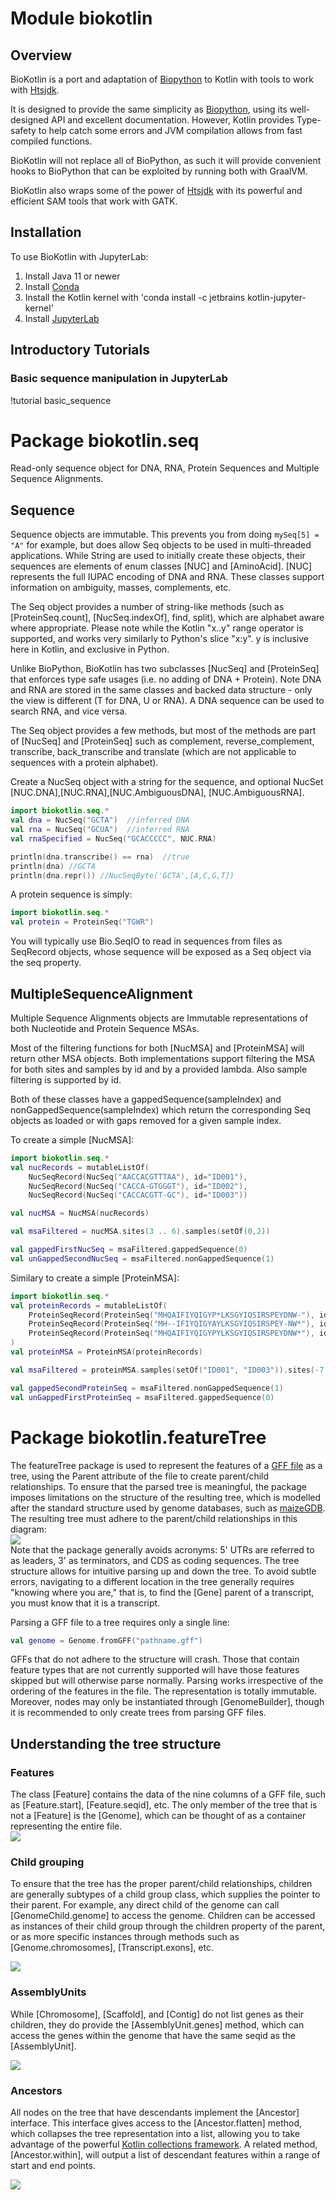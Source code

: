 # Module biokotlin

## Overview
BioKotlin is a port and adaptation of [Biopython](https://biopython.org) to Kotlin with tools to work with 
[Htsjdk](https://samtools.github.io/htsjdk/).

It is designed to provide the same simplicity as [Biopython](https://biopython.org), using its well-designed
API and excellent documentation.  However, Kotlin provides Type-safety to help catch
some errors and JVM compilation allows from fast compiled functions.

BioKotlin will not replace all of BioPython, as such it will provide convenient hooks
to BioPython that can be exploited by running both with GraalVM.

BioKotlin also wraps some of the power of [Htsjdk](https://samtools.github.io/htsjdk/) with
its powerful and efficient SAM tools that work with GATK.

## Installation
To use BioKotlin with JupyterLab:
1. Install Java 11 or newer
2. Install [Conda](https://docs.conda.io/projects/conda/en/latest/user-guide/install/index.html)
3. Install the Kotlin kernel with 'conda install -c jetbrains kotlin-jupyter-kernel'
4. Install [JupyterLab](https://jupyter.org/install)

## Introductory Tutorials
### Basic sequence manipulation in JupyterLab

!tutorial basic_sequence

# Package biokotlin.seq

Read-only sequence object for DNA, RNA, Protein Sequences and Multiple Sequence Alignments.

## Sequence

Sequence objects are immutable. This prevents you from doing `mySeq[5] = "A"` for example,
but does allow Seq objects to be used in multi-threaded applications.  While String are used to initially create
these objects, their sequences are elements of enum classes [NUC] and [AminoAcid].  [NUC] represents the full IUPAC encoding
of DNA and RNA.  These classes support information on ambiguity, masses, complements, etc.

The Seq object provides a number of string-like methods (such as [ProteinSeq.count], [NucSeq.indexOf],
find, split), which are alphabet aware where appropriate.  Please note while the Kotlin "x..y" range operator
is supported, and works very similarly to Python's slice "x:y".  y is inclusive here in Kotlin, and exclusive in Python.


Unlike BioPython, BioKotlin has two subclasses [NucSeq] and [ProteinSeq]
that enforces type safe usages (i.e. no adding of DNA + Protein).  Note DNA and RNA are stored in the same
classes and backed data structure - only the view is different (T for DNA, U or RNA).  A DNA sequence can be 
used to search RNA, and vice versa.

The Seq object provides a few methods, but most of the methods are part of [NucSeq] and [ProteinSeq] such
 as complement, reverse_complement, transcribe, back_transcribe and translate (which are
not applicable to sequences with a protein alphabet).

Create a NucSeq object with a string for the sequence, and optional NucSet [NUC.DNA],[NUC.RNA],[NUC.AmbiguousDNA],
[NUC.AmbiguousRNA]. 
```kotlin
import biokotlin.seq.*
val dna = NucSeq("GCTA")  //inferred DNA
val rna = NucSeq("GCUA")  //inferred RNA
val rnaSpecified = NucSeq("GCACCCCC", NUC.RNA)

println(dna.transcribe() == rna)  //true
println(dna) //GCTA
println(dna.repr()) //NucSeqByte('GCTA',[A,C,G,T])
``` 

A protein sequence is simply:
```kotlin
import biokotlin.seq.*
val protein = ProteinSeq("TGWR")
```

You will typically use Bio.SeqIO to read in sequences from files as
SeqRecord objects, whose sequence will be exposed as a Seq object via
the seq property.

## MultipleSequenceAlignment

Multiple Sequence Alignments objects are Immutable representations of 
both Nucleotide and Protein Sequence MSAs. 

Most of the filtering functions for both [NucMSA] and [ProteinMSA] will return other MSA objects. 
Both implementations support filtering the MSA for both sites and samples by id and by a provided lambda. 
Also sample filtering is supported by id.

Both of these classes have a gappedSequence(sampleIndex) and nonGappedSequence(sampleIndex) 
which return the corresponding Seq objects as loaded or with gaps removed for a given sample index. 

To create a simple [NucMSA]:
```kotlin
import biokotlin.seq.*
val nucRecords = mutableListOf(
    NucSeqRecord(NucSeq("AACCACGTTTAA"), id="ID001"), 
    NucSeqRecord(NucSeq("CACCA-GTGGGT"), id="ID002"),
    NucSeqRecord(NucSeq("CACCACGTT-GC"), id="ID003"))

val nucMSA = NucMSA(nucRecords)

val msaFiltered = nucMSA.sites(3 .. 6).samples(setOf(0,2))

val gappedFirstNucSeq = msaFiltered.gappedSequence(0)
val unGappedSecondNucSeq = msaFiltered.nonGappedSequence(1)
```

Similary to create a simple [ProteinMSA]:
```kotlin
import biokotlin.seq.*
val proteinRecords = mutableListOf(
    ProteinSeqRecord(ProteinSeq("MHQAIFIYQIGYP*LKSGYIQSIRSPEYDNW-"), id="ID001"), 
    ProteinSeqRecord(ProteinSeq("MH--IFIYQIGYAYLKSGYIQSIRSPEY-NW*"), id="ID002"),
    ProteinSeqRecord(ProteinSeq("MHQAIFIYQIGYPYLKSGYIQSIRSPEYDNW*"), id="ID003")
)
val proteinMSA = ProteinMSA(proteinRecords)

val msaFiltered = proteinMSA.samples(setOf("ID001", "ID003")).sites(-7 until -2)

val gappedSecondProteinSeq = msaFiltered.nonGappedSequence(1)
val unGappedFirstProteinSeq = msaFiltered.gappedSequence(0)
```

# Package biokotlin.featureTree
The featureTree package is used to represent the features of a [GFF file](https://github.com/The-Sequence-Ontology/Specifications/blob/master/gff3.md)
as a tree, using the Parent attribute of the file to create parent/child relationships. To ensure that the parsed tree is
meaningful, the package imposes limitations on the structure of the resulting tree, which is modelled after the standard
structure used by genome databases, such as [maizeGDB](https://www.maizegdb.org/genome/assembly/Zm-B73-REFERENCE-NAM-5.0).
The resulting tree must adhere to the parent/child relationships in this diagram:
<img src="feature_tree/feature_tree_structure.svg" style="display: block; margin-left: auto; margin-right: auto">
Note that the package generally avoids acronyms: 5' UTRs are referred to as leaders, 3' as terminators, and CDS as coding
sequences. The tree structure allows for intuitive parsing up and down the tree. To avoid subtle errors, navigating
to a different location in the tree generally requires "knowing where you are," that is, to find the [Gene] parent
of a transcript, you must know that it is a transcript.

Parsing a GFF file to a tree requires only a single line:
```kotlin
val genome = Genome.fromGFF("pathname.gff")
```

GFFs that do not adhere to the structure will crash. Those that contain feature types that are not currently
supported will have those features skipped but will otherwise parse normally. Parsing works irrespective of the
ordering of the features in the file. The representation is totally immutable. Moreover, nodes may only
be instantiated through [GenomeBuilder], though it is recommended to only create trees from parsing GFF files. 

## Understanding the tree structure
### Features
The class [Feature] contains the data of the nine columns of a GFF file, 
such as [Feature.start], [Feature.seqid], etc. 
The only member of the  tree that is not a [Feature] is the [Genome], 
which can be thought of as a container representing the entire file.
<img src="feature_tree/features.svg" style="display: block; margin-left: auto; margin-right: auto">

### Child grouping
To ensure that the tree has the proper parent/child relationships, children are generally subtypes
of a child group class, which supplies the pointer to their parent. For example, any direct child of
the genome can call [GenomeChild.genome] to access the genome. Children can be accessed as instances
of their child group through the children property of the parent, or as more specific instances through
methods such as [Genome.chromosomes], [Transcript.exons], etc.

<img src="feature_tree/child_groupings.svg" style="display: block; margin-left: auto; margin-right: auto">

### AssemblyUnits
While [Chromosome], [Scaffold], and [Contig] do not list genes as their children, they do provide the [AssemblyUnit.genes]
method, which can access the genes within the genome that have the same seqid as the [AssemblyUnit].

<img src="feature_tree/assembly_unit.svg" style="display: block; margin-left: auto; margin-right: auto">

### Ancestors
All nodes on the tree that have descendants implement the [Ancestor] interface. This interface gives
access to the [Ancestor.flatten] method, which collapses the tree representation into a list, allowing
you to take advantage of the powerful [Kotlin collections framework](https://kotlinlang.org/docs/collections-overview.html). 
A related method, [Ancestor.within], will output a list of descendant features within a range of start 
and end points.

<img src="feature_tree/ancestors.svg" style="display: block; margin-left: auto; margin-right: auto">